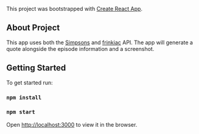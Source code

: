 This project was bootstrapped with [Create React App](https://github.com/facebook/create-react-app).

## About Project

This app uses both the [Simpsons](https://thesimpsonsquoteapi.glitch.me/quotes) and [frinkiac](https://frinkiac.com/) API. The app will generate a quote alongside the episode information and a screenshot. 

## Getting Started

To get started run:

### `npm install`

### `npm start`

Open [http://localhost:3000](http://localhost:3000) to view it in the browser.


